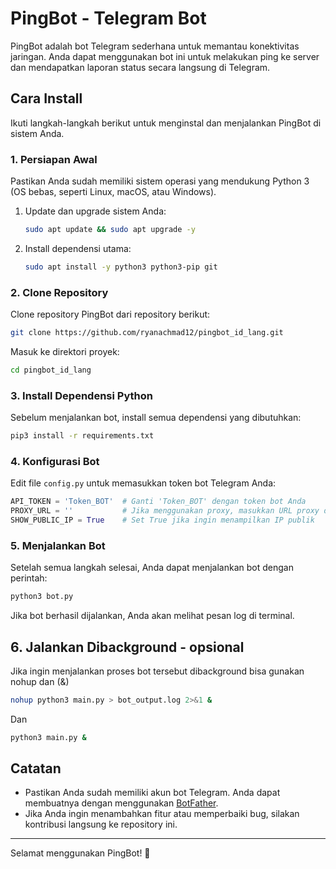 # PingBot - Telegram Bot

PingBot adalah bot Telegram sederhana untuk memantau konektivitas jaringan. Anda dapat menggunakan bot ini untuk melakukan ping ke server dan mendapatkan laporan status secara langsung di Telegram.

## Cara Install

Ikuti langkah-langkah berikut untuk menginstal dan menjalankan PingBot di sistem Anda.

### 1. Persiapan Awal

Pastikan Anda sudah memiliki sistem operasi yang mendukung Python 3 (OS bebas, seperti Linux, macOS, atau Windows).

1. Update dan upgrade sistem Anda:
   ```bash
   sudo apt update && sudo apt upgrade -y
   ```

2. Install dependensi utama:
   ```bash
   sudo apt install -y python3 python3-pip git
   ```

### 2. Clone Repository

Clone repository PingBot dari repository berikut:
```bash
git clone https://github.com/ryanachmad12/pingbot_id_lang.git
```

Masuk ke direktori proyek:
```bash
cd pingbot_id_lang
```

### 3. Install Dependensi Python

Sebelum menjalankan bot, install semua dependensi yang dibutuhkan:
```bash
pip3 install -r requirements.txt
```

### 4. Konfigurasi Bot

Edit file `config.py` untuk memasukkan token bot Telegram Anda:
```python
API_TOKEN = 'Token_BOT'  # Ganti 'Token_BOT' dengan token bot Anda
PROXY_URL = ''           # Jika menggunakan proxy, masukkan URL proxy di sini
SHOW_PUBLIC_IP = True    # Set True jika ingin menampilkan IP publik
```

### 5. Menjalankan Bot

Setelah semua langkah selesai, Anda dapat menjalankan bot dengan perintah:
```bash
python3 bot.py
```

Jika bot berhasil dijalankan, Anda akan melihat pesan log di terminal.


## 6. Jalankan Dibackground - opsional

Jika ingin menjalankan proses bot tersebut dibackground bisa gunakan nohup dan (&)
```bash
nohup python3 main.py > bot_output.log 2>&1 &
```
Dan
```bash
python3 main.py &
```

## Catatan

- Pastikan Anda sudah memiliki akun bot Telegram. Anda dapat membuatnya dengan menggunakan [BotFather](https://core.telegram.org/bots#botfather).
- Jika Anda ingin menambahkan fitur atau memperbaiki bug, silakan kontribusi langsung ke repository ini.

---

Selamat menggunakan PingBot! 🎉
